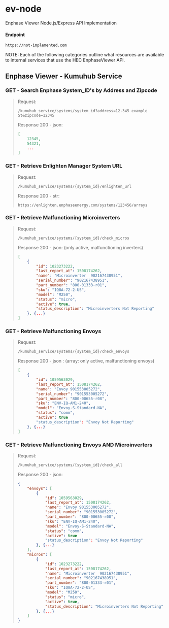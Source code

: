 # ev-node
Enphase Viewer Node.js/Express API Implementation

#### Endpoint
```
https://not-implemented.com
```

NOTE: Each of the following categories outline what resources are available to internal services that use the HEC EnphaseViewer API.

## Enphase Viewer - Kumuhub Service

### GET - Search Enphase System_ID's by Address and Zipcode <br />

> Request:
> ```
> /kumuhub_service/systems/system_id?address=12-345 example St&zipcode=12345
> ```
> Response 200 - json:
> ```json
> [
>     12345,
>     54321,
>     ...
> ]
> ```

### GET - Retrieve Enlighten Manager System URL

> Request:
> ```
> /kumuhub_service/systems/{system_id}/enlighten_url
> ```
> Response 200 - str:
> ```
> https://enlighten.enphaseenergy.com/systems/123456/arrays
> ```

### GET - Retrieve Malfunctioning Microinverters

> Request:
> ```
> /kumuhub_service/systems/{system_id}/check_micros
> ```
> Response 200 - json: (only active, malfunctioning inverters) 
> ```json
> [
>     {
>         "id": 1023273222,
>         "last_report_at": 1508174262,
>         "name": "Microinverter  902167438951",
>         "serial_number": "902167438951",
>         "part_number": "800-01333-r01",
>         "sku": "IQ8A-72-2-US",
>         "model": "M250",
>         "status": "micro",
>         "active": true,
>         "status_description": "Microinverters Not Reporting"
>     }, {...}
> ]
> ```

### GET - Retrieve Malfunctioning Envoys

> Request:
> ```
> /kumuhub_service/systems/{system_id}/check_envoys
> ```
> Response 200 - json : (array: only active, malfunctioning envoys) 
> ```json
> [
>     {
>         "id": 1059563029,
>         "last_report_at": 1508174262,
>         "name": "Envoy 901553005272",
>         "serial_number": "901553005272",
>         "part_number": "800-00655-r08",
>         "sku": "ENV-IQ-AM1-240",
>         "model": "Envoy-S-Standard-NA",
>         "status": "comm",
>         "active": true
>         "status_description": "Envoy Not Reporting"
>     }, {...}
> ]
> ```

### GET - Retrieve Malfunctioning Envoys AND Microinverters

> Request:
> ```
> /kumuhub_service/systems/{system_id}/check_all
> ```
> Response 200 - json:
> ```json
> {
>     "envoys": [
>         {
>             "id": 1059563029,
>             "last_report_at": 1508174262,
>             "name": "Envoy 901553005272",
>             "serial_number": "901553005272",
>             "part_number": "800-00655-r08",
>             "sku": "ENV-IQ-AM1-240",
>             "model": "Envoy-S-Standard-NA",
>             "status": "comm",
>             "active": true
>             "status_description": "Envoy Not Reporting"
>         }, {...}
>     ],
>     "micros": [
>         {
>             "id": 1023273222,
>             "last_report_at": 1508174262,
>             "name": "Microinverter  902167438951",
>             "serial_number": "902167438951",
>             "part_number": "800-01333-r01",
>             "sku": "IQ8A-72-2-US",
>             "model": "M250",
>             "status": "micro",
>             "active": true,
>             "status_description": "Microinverters Not Reporting"
>         }, {...}
>     ]
> }
> ```
